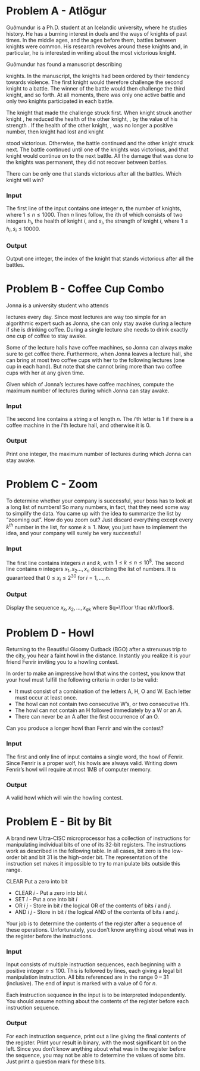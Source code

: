 # Problem A - Atlögur

Guðmundur is a Ph.D. student at an Icelandic university, where he studies history. He has a burning interest in duels and the ways of knights of past times. In the middle ages, and the ages before them, battles between knights were common. His research revolves around these knights and, in particular, he is interested in writing about the most victorious knight.

Guðmundur has found a manuscript describing

knights. In the manuscript, the knights had been ordered by their tendency towards violence. The first knight would therefore challenge the second knight to a battle. The winner of the battle would then challenge the third knight, and so forth. At all moments, there was only one active battle and only two knights participated in each battle.

The knight that made the challenge struck first. When knight
struck another knight , he reduced the health of the other knight, , by the value of his strength . If the health of the other knight, , was no longer a positive number, then knight had lost and knight

stood victorious. Otherwise, the battle continued and the other knight struck next. The battle continued until one of the knights was victorious, and that knight would continue on to the next battle. All the damage that was done to the knights was permanent, they did not recover between battles.

There can be only one that stands victorious after all the battles. Which knight will win?

### Input

The first line of the input contains one integer $n$, the number of knights, where $1 \leq n \leq 1000$. Then $n$ lines follow, the $i$th of which consists of two integers $h_i$, the health of knight $i$, and $s_i$, the strength of knight $i$, where $1 \leq h_i,s_i \leq 10000$.

### Output

Output one integer, the index of the knight that stands victorious after all the battles.


# Problem B - Coffee Cup Combo

Jonna is a university student who attends

lectures every day. Since most lectures are way too simple for an algorithmic expert such as Jonna, she can only stay awake during a lecture if she is drinking coffee. During a single lecture she needs to drink exactly one cup of coffee to stay awake.

Some of the lecture halls have coffee machines, so Jonna can always make sure to get coffee there. Furthermore, when Jonna leaves a lecture hall, she can bring at most two coffee cups with her to the following lectures (one cup in each hand). But note that she cannot bring more than two coffee cups with her at any given time.

Given which of Jonna’s lectures have coffee machines, compute the maximum number of lectures during which Jonna can stay awake.

### Input

The second line contains a string $s$ of length $n$. The $i$’th letter is 1 if there is a coffee machine in the $i$’th lecture hall, and otherwise it is 0.

### Output

Print one integer, the maximum number of lectures during which Jonna can stay awake.


# Problem C - Zoom

To determine whether your company is successful, your boss has to look at a long list of numbers! So many numbers, in fact, that they need some way to simplify the data. You came up with the idea to summarize the list by “zooming out”. How do you zoom out? Just discard everything except every $k^{th}$ number in the list, for some $k \geq 1$. Now, you just have to implement the idea, and your company will surely be very successful!

### Input

The first line contains integers $n$ and $k$, with $1 \leq k \leq n \leq 10^5$. The second line contains $n$ integers $x_1,x_2 \dots ,x_n$ describing the list of numbers. It is guaranteed that $0 \leq x_i \leq 2^{30}$ for $i=1, \dots ,n$.

### Output

Display the sequence $x_k,x_2, \dots ,x_{qk}$ where $q=\lfloor \frac nk\rfloor$.


# Problem D - Howl

Returning to the Beautiful Gloomy Outback (BGO) after a strenuous trip to the city, you hear a faint howl in the distance. Instantly you realize it is your friend Fenrir inviting you to a howling contest.

In order to make an impressive howl that wins the contest, you know that your howl must fulfill the following criteria in order to be valid:

* It must consist of a combination of the letters A, H, O and W. Each letter must occur at least once.
* The howl can not contain two consecutive W’s, or two consecutive H’s.
* The howl can not contain an H followed immediately by a W or an A.
* There can never be an A after the first occurrence of an O.

Can you produce a longer howl than Fenrir and win the contest?

### Input

The first and only line of input contains a single word, the howl of Fenrir. Since Fenrir is a proper wolf, his howls are always valid. Writing down Fenrir’s howl will require at most 1MB of computer memory.

### Output

A valid howl which will win the howling contest.

# Problem E - Bit by Bit

A brand new Ultra-CISC microprocessor has a collection of instructions for manipulating individual bits of one of its 32-bit registers. The instructions work as described in the following table. In all cases, bit zero is the low-order bit and bit 31 is the high-order bit. The representation of the instruction set makes it impossible to try to manipulate bits outside this range.

CLEAR
Put a zero into bit

* CLEAR $i$ - Put a zero into bit $i$.
* SET $i$ - Put a one into bit $i$ 
* OR $i$ $j$ - Store in bit $i$ the logical OR of the contents of bits $i$ and $j$.
* AND $i$ $j$ - Store in bit $i$ the logical AND of the contents of bits $i$ and $j$.

Your job is to determine the contents of the register after a sequence of these operations. Unfortunately, you don’t know anything about what was in the register before the instructions.

### Input

Input consists of multiple instruction sequences, each beginning with a positive integer $n \leq 100$. This is followed by lines, each giving a legal bit manipulation instruction. All bits referenced are in the range 0 – 31 (inclusive). The end of input is marked with a value of 0 for $n$.

Each instruction sequence in the input is to be interpreted independently. You should assume nothing about the contents of the register before each instruction sequence.

### Output

For each instruction sequence, print out a line giving the final contents of the register. Print your result in binary, with the most significant bit on the left. Since you don’t know anything about what was in the register before the sequence, you may not be able to determine the values of some bits. Just print a question mark for these bits.